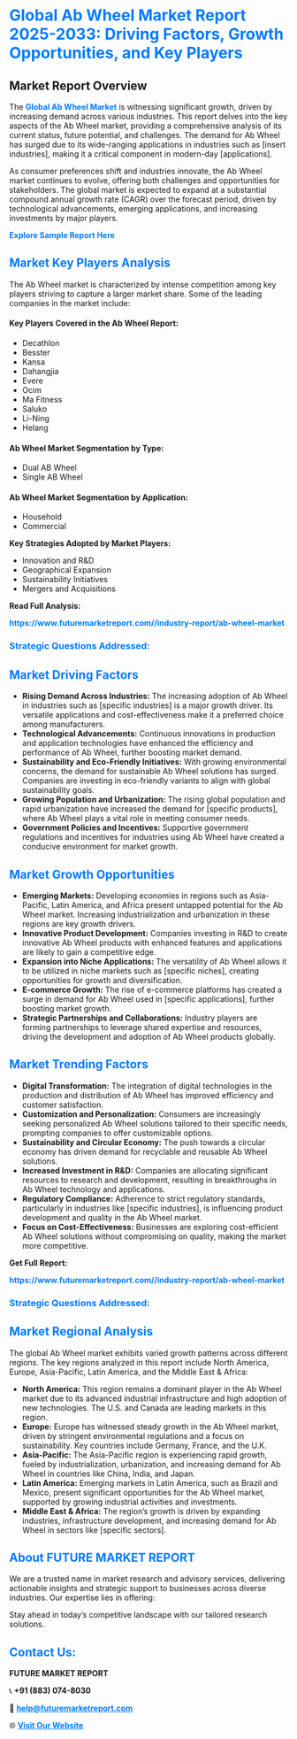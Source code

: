 <h1 style="color: #007BFF;">Global Ab Wheel Market Report 2025-2033: Driving Factors, Growth Opportunities, and Key Players</h1>

<section id="overview">
<h2>Market Report Overview</h2>
<p>The <a href="https://www.futuremarketreport.com//industry-report/ab-wheel-market" style="color: #007BFF; text-decoration: none;"><strong>Global Ab Wheel Market</strong></a> is witnessing significant growth, driven by increasing demand across various industries. This report delves into the key aspects of the Ab Wheel market, providing a comprehensive analysis of its current status, future potential, and challenges. The demand for Ab Wheel has surged due to its wide-ranging applications in industries such as [insert industries], making it a critical component in modern-day [applications].</p>
<p>As consumer preferences shift and industries innovate, the Ab Wheel market continues to evolve, offering both challenges and opportunities for stakeholders. The global market is expected to expand at a substantial compound annual growth rate (CAGR) over the forecast period, driven by technological advancements, emerging applications, and increasing investments by major players.</p>
</section>

<section id="overview">
<p><a href="https://www.futuremarketreport.com//request-sample/reportId=46309" style="color: #007BFF; text-decoration: none;"><strong>Explore Sample Report Here</strong></a></p>
</section>

<section id="key-players">
<h2 style="color: #007BFF;">Market Key Players Analysis</h2>
<p>The Ab Wheel market is characterized by intense competition among key players striving to capture a larger market share. Some of the leading companies in the market include:</p>
<h4>Key Players Covered in the Ab Wheel Report:</h4>
<ul><li>Decathlon</li><li>Besster</li><li>Kansa</li><li>Dahangjia</li><li>Evere</li><li>Ocim</li><li>Ma Fitness</li><li>Saluko</li><li>Li-Ning</li><li>Helang</li></ul>
<h4>Ab Wheel Market Segmentation by Type:</h4>
<ul><li>Dual AB Wheel</li><li>Single AB Wheel</li></ul>

<h4>Ab Wheel Market Segmentation by Application:</h4>
<ul><li>Household</li><li>Commercial</li></ul>
<p><strong>Key Strategies Adopted by Market Players:</strong></p>
<ul>
<li>Innovation and R&D</li>
<li>Geographical Expansion</li>
<li>Sustainability Initiatives</li>
<li>Mergers and Acquisitions</li>
</ul>
</section>

<section>
<p><strong>Read Full Analysis: </strong></p><a href="https://www.futuremarketreport.com//industry-report/ab-wheel-market" style="color: #007BFF; text-decoration: none;"><strong>https://www.futuremarketreport.com//industry-report/ab-wheel-market</strong></a>
<h3 style="color: #007BFF;">Strategic Questions Addressed:</h3>
</section>

<section id="driving-factors">
<h2 style="color: #007BFF;">Market Driving Factors</h2>
<ul>
<li><strong>Rising Demand Across Industries:</strong> The increasing adoption of Ab Wheel in industries such as [specific industries] is a major growth driver. Its versatile applications and cost-effectiveness make it a preferred choice among manufacturers.</li>
<li><strong>Technological Advancements:</strong> Continuous innovations in production and application technologies have enhanced the efficiency and performance of Ab Wheel, further boosting market demand.</li>
<li><strong>Sustainability and Eco-Friendly Initiatives:</strong> With growing environmental concerns, the demand for sustainable Ab Wheel solutions has surged. Companies are investing in eco-friendly variants to align with global sustainability goals.</li>
<li><strong>Growing Population and Urbanization:</strong> The rising global population and rapid urbanization have increased the demand for [specific products], where Ab Wheel plays a vital role in meeting consumer needs.</li>
<li><strong>Government Policies and Incentives:</strong> Supportive government regulations and incentives for industries using Ab Wheel have created a conducive environment for market growth.</li>
</ul>
</section>

<section id="growth-opportunities">
<h2 style="color: #007BFF;">Market Growth Opportunities</h2>
<ul>
<li><strong>Emerging Markets:</strong> Developing economies in regions such as Asia-Pacific, Latin America, and Africa present untapped potential for the Ab Wheel market. Increasing industrialization and urbanization in these regions are key growth drivers.</li>
<li><strong>Innovative Product Development:</strong> Companies investing in R&D to create innovative Ab Wheel products with enhanced features and applications are likely to gain a competitive edge.</li>
<li><strong>Expansion into Niche Applications:</strong> The versatility of Ab Wheel allows it to be utilized in niche markets such as [specific niches], creating opportunities for growth and diversification.</li>
<li><strong>E-commerce Growth:</strong> The rise of e-commerce platforms has created a surge in demand for Ab Wheel used in [specific applications], further boosting market growth.</li>
<li><strong>Strategic Partnerships and Collaborations:</strong> Industry players are forming partnerships to leverage shared expertise and resources, driving the development and adoption of Ab Wheel products globally.</li>
</ul>
</section>

<section id="trending-factors">
<h2 style="color: #007BFF;">Market Trending Factors</h2>
<ul>
<li><strong>Digital Transformation:</strong> The integration of digital technologies in the production and distribution of Ab Wheel has improved efficiency and customer satisfaction.</li>
<li><strong>Customization and Personalization:</strong> Consumers are increasingly seeking personalized Ab Wheel solutions tailored to their specific needs, prompting companies to offer customizable options.</li>
<li><strong>Sustainability and Circular Economy:</strong> The push towards a circular economy has driven demand for recyclable and reusable Ab Wheel solutions.</li>
<li><strong>Increased Investment in R&D:</strong> Companies are allocating significant resources to research and development, resulting in breakthroughs in Ab Wheel technology and applications.</li>
<li><strong>Regulatory Compliance:</strong> Adherence to strict regulatory standards, particularly in industries like [specific industries], is influencing product development and quality in the Ab Wheel market.</li>
<li><strong>Focus on Cost-Effectiveness:</strong> Businesses are exploring cost-efficient Ab Wheel solutions without compromising on quality, making the market more competitive.</li>
</ul>
</section>

<section>
<p><strong>Get Full Report: </strong></p><a href="https://www.futuremarketreport.com//industry-report/ab-wheel-market" style="color: #007BFF; text-decoration: none;"><strong>https://www.futuremarketreport.com//industry-report/ab-wheel-market</strong></a>
<h3 style="color: #007BFF;">Strategic Questions Addressed:</h3>
</section>


<section id="regional-analysis">
<h2 style="color: #007BFF;">Market Regional Analysis</h2>
<p>The global Ab Wheel market exhibits varied growth patterns across different regions. The key regions analyzed in this report include North America, Europe, Asia-Pacific, Latin America, and the Middle East & Africa:</p>
<ul>
<li><strong>North America:</strong> This region remains a dominant player in the Ab Wheel market due to its advanced industrial infrastructure and high adoption of new technologies. The U.S. and Canada are leading markets in this region.</li>
<li><strong>Europe:</strong> Europe has witnessed steady growth in the Ab Wheel market, driven by stringent environmental regulations and a focus on sustainability. Key countries include Germany, France, and the U.K.</li>
<li><strong>Asia-Pacific:</strong> The Asia-Pacific region is experiencing rapid growth, fueled by industrialization, urbanization, and increasing demand for Ab Wheel in countries like China, India, and Japan.</li>
<li><strong>Latin America:</strong> Emerging markets in Latin America, such as Brazil and Mexico, present significant opportunities for the Ab Wheel market, supported by growing industrial activities and investments.</li>
<li><strong>Middle East & Africa:</strong> The region’s growth is driven by expanding industries, infrastructure development, and increasing demand for Ab Wheel in sectors like [specific sectors].</li>
</ul>
</section>

<footer>
<h2 style="color: #007BFF;">About FUTURE MARKET REPORT</h2>
<p>We are a trusted name in market research and advisory services, delivering actionable insights and strategic support to businesses across diverse industries. Our expertise lies in offering:</p>

<p>Stay ahead in today’s competitive landscape with our tailored research solutions.</p>

<h2 style="color: #007BFF;">Contact Us:</h2>
<p><strong>FUTURE MARKET REPORT</strong></p>
<p>📞 <strong>+91 (883) 074-8030</strong></p>
<p>📧 <strong><a href="mailto:help@futuremarketreport.com" style="color: #007BFF;">help@futuremarketreport.com</a></strong></p>
<p>🌐 <strong><a href="https://www.futuremarketreport.com/" style="color: #007BFF;">Visit Our Website</a></strong></p>
</footer>